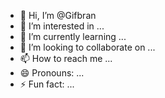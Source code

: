 - 👋 Hi, I’m @Gifbran
- 👀 I’m interested in ...
- 🌱 I’m currently learning ...
- 💞️ I’m looking to collaborate on ...
- 📫 How to reach me ...
- 😄 Pronouns: ...
- ⚡ Fun fact: ...

<!---
Gifbran/Gifbran is a ✨ special ✨ repository because its `README.md` (this file) appears on your GitHub profile.
You can click the Preview link to take a look at your changes.
--->
